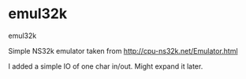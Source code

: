 # emul32k
emul32k

Simple NS32k emulator taken from http://cpu-ns32k.net/Emulator.html

I added a simple IO of one char in/out.  Might expand it later.
